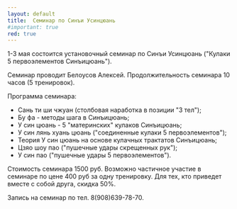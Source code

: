 ```yaml
---
layout: default
title:  Семинар по Синъи Усинцюань
#important: true
red: true
---
```

1-3 мая состоится установочный семинар по Синъи Усинцюань ("Кулаки 5 первоэлементов Синъицюань").

Семинар проводит Белоусов Алексей. Продолжительность семинара 10 часов (5 тренировок).

Программа семинара:
<ul>
<li>Сань ти ши чжуан (столбовая наработка в позиции "3 тел");</li>
<li>Бу фа - методы шага в Синъицюань;</li>
<li>У син цюань - 5 "материнских" кулаков Синъицюань;</li>
<li>У син лянь хуань цюань ("соединенные кулаки 5 первоэлементов");</li>
<li>Теория У син цюань на основе кулачных трактатов Синъицюань;</li>
<li>Цзяо шоу пао ("пушечные удары скрещенных рук");</li>
<li>У син пао ("пушечные удары 5 первоэлементов").</li>
</ul>

Стоимость семинара 1500 руб. Возможно частичное участие в семинаре по цене 400 руб за одну тренировку. Для тех, кто приведет вместе с собой друга, скидка 50%.

Запись на семинар по тел. 8(908)639-78-70.
